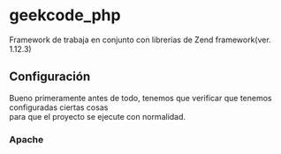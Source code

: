 geekcode_php
============

Framework de trabaja en conjunto con librerías de Zend framework(ver. 1.12.3)

Configuración
-------------

Bueno primeramente antes de todo, tenemos que verificar que tenemos configuradas ciertas cosas  
para que el proyecto se ejecute con normalidad.

### Apache

